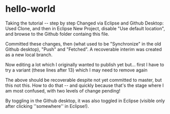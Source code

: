 # hello-world
Taking the tutorial -- step by step
Changed via Eclipse and Github Desktop:
Used Clone, and then in Eclipse New Project, disable "Use default location", and browse to the Github folder containg this file.

Committed these changes, then (what used to be "Synchronize" 
in the old Github desktop), "Push" and "Fetched".
A recoverable interim was created as a new local branch. 

Now editing a lot which I originally wanted to publish yet but...
first I have to try a variant (these lines after 13) which I may
need to remove again

The above should be recoverable despite not yet committed to 
master, but this not this. How to do that -- and quickly because 
that's the stage where I am most confused, with two levels of 
change pending!


By toggling in the Github desktop, it was also toggled in Eclipse 
(visible only after clicking ''somewhere'' in Eclipse!).